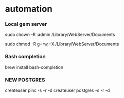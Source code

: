 automation
==========

### Local gem server
sudo chown -R :admin /Library/WebServer/Documents

sudo chmod -R g=rw,+X /Library/WebServer/Documents

### Bash completion
brew install bash-completion

### NEW POSTGRES

createuser pinc -s -r -d
createuser postgres -s -r -d
